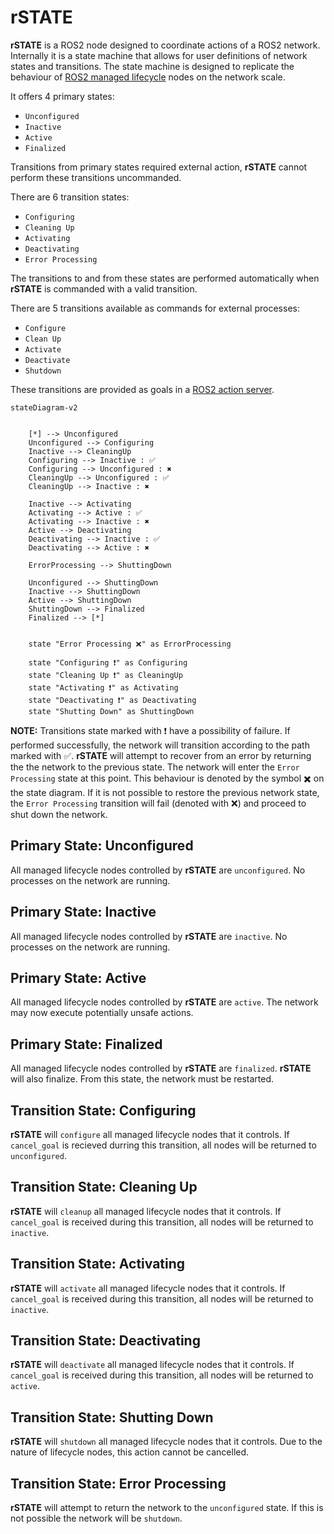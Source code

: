 # rSTATE

**rSTATE** is a ROS2 node designed to coordinate actions of a ROS2 network. Internally it is a state machine that allows for user definitions of network states and transitions. The state machine is designed to replicate the behaviour of [ROS2 managed lifecycle](https://design.ros2.org/articles/node_lifecycle.html) nodes on the network scale.

It offers 4 primary states:

- `Unconfigured`
- `Inactive`
- `Active`
- `Finalized`

Transitions from primary states required external action, **rSTATE** cannot perform these transitions uncommanded.

There are 6 transition states:

- `Configuring`
- `Cleaning Up`
- `Activating`
- `Deactivating`
- `Error Processing`

The transitions to and from these states are performed automatically when **rSTATE** is commanded with a valid transition.

There are 5 transitions available as commands for external processes:

- `Configure`
- `Clean Up`
- `Activate`
- `Deactivate`
- `Shutdown`

These transitions are provided as goals in a [ROS2 action server](http://design.ros2.org/articles/actions.html).

```mermaid
stateDiagram-v2
    

    [*] --> Unconfigured
    Unconfigured --> Configuring
    Inactive --> CleaningUp
    Configuring --> Inactive : ✅
    Configuring --> Unconfigured : ✖️ 
    CleaningUp --> Unconfigured : ✅
    CleaningUp --> Inactive : ✖️

    Inactive --> Activating
    Activating --> Active : ✅
    Activating --> Inactive : ✖️
    Active --> Deactivating
    Deactivating --> Inactive : ✅
    Deactivating --> Active : ✖️

    ErrorProcessing --> ShuttingDown

    Unconfigured --> ShuttingDown
    Inactive --> ShuttingDown
    Active --> ShuttingDown
    ShuttingDown --> Finalized
    Finalized --> [*]


    state "Error Processing ❌" as ErrorProcessing

    state "Configuring ❗" as Configuring
    state "Cleaning Up ❗" as CleaningUp
    state "Activating ❗" as Activating
    state "Deactivating ❗" as Deactivating
    state "Shutting Down" as ShuttingDown
```
**NOTE:** Transitions state marked with ❗ have a possibility of failure. If performed successfully, the network will transition according to the path marked with ✅. **rSTATE** will attempt to recover from an error by returning the the network to the previous state. The network will enter the `Error Processing` state at this point. This behaviour is denoted by the symbol ✖️ on the state diagram. If it is not possible to restore the previous network state, the `Error Processing` transition will fail (denoted with ❌) and proceed to shut down the network.

## Primary State: Unconfigured

All managed lifecycle nodes controlled by **rSTATE** are `unconfigured`. No processes on the network are running.

## Primary State: Inactive

All managed lifecycle nodes controlled by **rSTATE** are `inactive`. No processes on the network are running.

## Primary State: Active

All managed lifecycle nodes controlled by **rSTATE** are `active`. The network may now execute potentially unsafe actions.

## Primary State: Finalized

All managed lifecycle nodes controlled by **rSTATE** are `finalized`. **rSTATE** will also finalize. From this state, the network must be restarted.

## Transition State: Configuring

**rSTATE** will `configure` all managed lifecycle nodes that it controls. If `cancel_goal` is recieved durring this transition, all nodes will be returned to `unconfigured`.

## Transition State: Cleaning Up

**rSTATE** will `cleanup` all managed lifecycle nodes that it controls. If `cancel_goal` is received during this transition, all nodes will be returned to `inactive`.

## Transition State: Activating

**rSTATE** will `activate` all managed lifecycle nodes that it controls. If `cancel_goal` is received during this transition, all nodes will be returned to `inactive`.

## Transition State: Deactivating

**rSTATE** will `deactivate` all managed lifecycle nodes that it controls. If `cancel_goal` is received during this transition, all nodes will be returned to `active`.

## Transition State: Shutting Down

**rSTATE** will `shutdown` all managed lifecycle nodes that it controls. Due to the nature of lifecycle nodes, this action cannot be cancelled.

## Transition State: Error Processing

**rSTATE** will attempt to return the network to the `unconfigured` state. If this is not possible the network will be `shutdown`.
